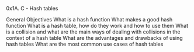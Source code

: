 0x1A. C - Hash tables


General Objectives
	What is a hash function
	What makes a good hash function
	What is a hash table, how do they work and how to use them
	What is a collision and what are the main ways of dealing with collisions in the context of a hash table
	What are the advantages and drawbacks of using hash tables
	What are the most common use cases of hash tables
